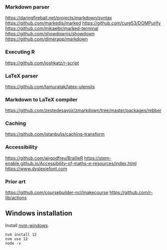 ### Markdown parser

https://daringfireball.net/projects/markdown/syntax
https://github.com/markedjs/marked
https://github.com/cure53/DOMPurify
https://github.com/mikaelbr/marked-terminal
https://github.com/showdownjs/showdown
https://github.com/dimerapp/markdown

### Executing R

https://github.com/joshkatz/r-script

### LaTeX parser

https://github.com/tamuratak/latex-utensils

### Markdown to LaTeX compiler

https://github.com/zestedesavoir/zmarkdown/tree/master/packages/rebber

### Caching

https://github.com/istanbuljs/caching-transform

### Accessibility

https://github.com/ajrgodfrey/BrailleR
https://stem-enable.github.io/Accessibility-of-maths-e-resources/index.html
https://www.dyslexiefont.com

### Prior art

https://github.com/coursebuilder-ncl/makecourse
https://github.com/r-lib/actions

## Windows installation

Install [nvm-windows](https://github.com/coreybutler/nvm-windows).

```
nvm install 12
nvm use 12
node -v
```
